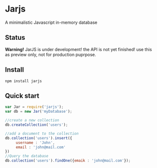 # Jarjs
A minimalistic Javascript in-memory database
## Status
  **Warning!** JarJS is under development! the API is not yet finished! use this as preview only, not for production puprpose.
## Install

```
npm install jarjs
```

## Quick start

```javascript
var Jar = require('jarjs');
var db = new Jar('myDatabase');

//create a new collection
db.createCollection('users');

//add a document to the collection
db.collection('users').insert({
     username : 'John',
     email : 'john@mail.com'
})
//Query the database
db.collection('users').findOne({emaik : 'john@mail.com'});
```
